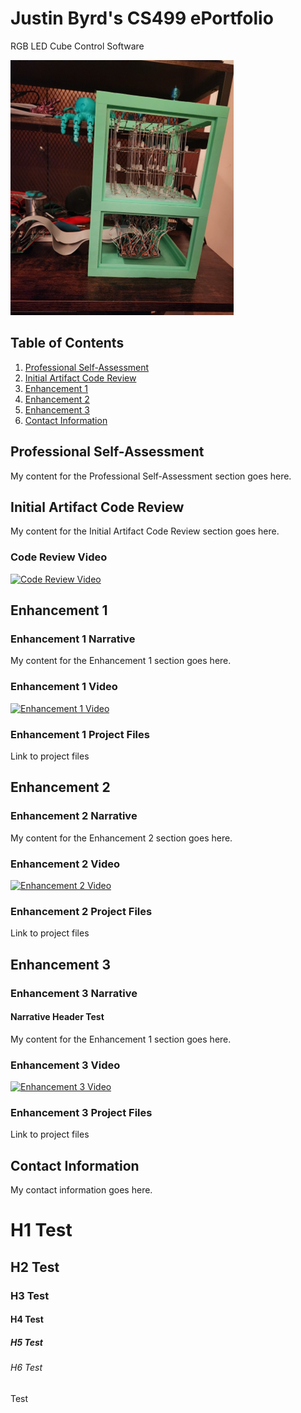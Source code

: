 # Justin Byrd's CS499 ePortfolio
RGB LED Cube Control Software

![4x4x4 RGB LED Cube](/Images/LED_Cube.png)



## Table of Contents

1. [Professional Self-Assessment](#professional-self-assessment)
2. [Initial Artifact Code Review](#initial-artifact-code-review)
3. [Enhancement 1](#enhancement-1)
4. [Enhancement 2](#enhancement-2)
5. [Enhancement 3](#enhancement-3)
6. [Contact Information](#contact-information)



## Professional Self-Assessment <a name="professional-self-assessment"></a>

My content for the Professional Self-Assessment section goes here.



## Initial Artifact Code Review <a name="initial-artifact-code-review"></a>

My content for the Initial Artifact Code Review section goes here.

### Code Review Video

[![Code Review Video](https://img.youtube.com/vi/PrN7pwSR6RM/0.jpg)](https://www.youtube.com/watch?v=PrN7pwSR6RM)



## Enhancement 1 <a name="enhancement-1"></a>

### Enhancement 1 Narrative

My content for the Enhancement 1 section goes here.

### Enhancement 1 Video

[![Enhancement 1 Video](https://img.youtube.com/vi/-KXExONsFV8/0.jpg)](https://www.youtube.com/watch?v=-KXExONsFV8)

### Enhancement 1 Project Files

Link to project files



## Enhancement 2 <a name="enhancement-2"></a>

### Enhancement 2 Narrative

My content for the Enhancement 2 section goes here.

### Enhancement 2 Video

[![Enhancement 2 Video](https://img.youtube.com/vi/M9_ifvqkotE/0.jpg)](https://www.youtube.com/watch?v=M9_ifvqkotE)

### Enhancement 2 Project Files

Link to project files



## Enhancement 3 <a name="enhancement-3"></a>

### Enhancement 3 Narrative

#### Narrative Header Test

My content for the Enhancement 1 section goes here.

### Enhancement 3 Video

[![Enhancement 3 Video](https://img.youtube.com/vi/LhghKqOzzrc/0.jpg)](https://www.youtube.com/watch?v=LhghKqOzzrc)

### Enhancement 3 Project Files

Link to project files



## Contact Information <a name="contact-information"></a>

My contact information goes here.


# H1 Test
## H2 Test
### H3 Test
#### H4 Test
##### H5 Test
###### H6 Test

Test